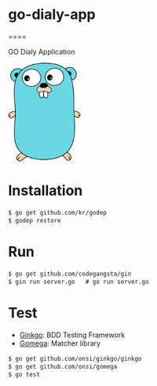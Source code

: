 # go-dialy-app

====

GO Dialy Application

<img height="200" src="https://raw.githubusercontent.com/golang-samples/gopher-vector/master/gopher.png" />

# Installation

```
$ go get github.com/kr/godep
$ godep restore
```

# Run

```
$ go get github.com/codegangsta/gin
$ gin run server.go   # go run server.go
```

# Test

- [Ginkgo](http://github.com/onsi/ginkgo): BDD Testing Framework
- [Gomega](http://github.com/onsi/gomega): Matcher library

```
$ go get github.com/onsi/ginkgo/ginkgo
$ go get github.com/onsi/gomega
$ go test
```